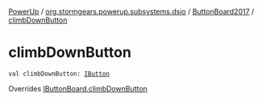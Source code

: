 [PowerUp](../../index.md) / [org.stormgears.powerup.subsystems.dsio](../index.md) / [ButtonBoard2017](index.md) / [climbDownButton](./climb-down-button.md)

# climbDownButton

`val climbDownButton: `[`IButton`](../../org.stormgears.utils.dsio/-i-button/index.md)

Overrides [IButtonBoard.climbDownButton](../-i-button-board/climb-down-button.md)

